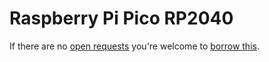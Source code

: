 # Raspberry Pi Pico RP2040
If there are no [open requests](../../../../issues?q=is%3Aissue+is%3Aopen+%22Raspberry+Pi+Pico+RP2040%22) you're welcome to [borrow this](../../../../issues/new?title=Borrow%20request%20for%20Raspberry+Pi+Pico+RP2040&body=1%20piece%20of%20[this](../blob/main/Hardware/Microcontrollers/Raspberry_Pi_Pico_RP2040.md)%20for%20~2%20weeks.).
